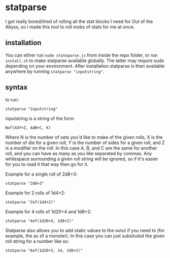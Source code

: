 # statparse

I got really bored/tired of rolling all the stat blocks I need for Out of the Abyss, so I made this tool to roll mobs of stats for me at once.

## installation
You can either run `node stateparse.js` from inside the repo folder, or run `install.sh` to make statparse available globally. The latter may require sudo depending on your environment. After installation statparse is then available anywhere by running `statparse "inputstring"`.

## syntax

to run:

`statparse "inputstring"`

inputstring is a string of the form 

`Nof(XdY+Z, AdB+C, K)`

Where N is the number of sets you'd like to make of the given rolls, X is the number of die for a given roll, Y is the number of sides for a given roll, and Z is a modifier on the roll. In this case A, B, and C are the same for another roll, and you can have as many as you like separated by commas. Any whitespace surrounding a given roll string will be ignored, so if it's easier for you to read it that way then go for it.

Example for a single roll of 2d8+3:

`statparse "2d8+3"`

Example for 2 rolls of 1d4+2:

`statparse "2of(1d4+2)"`

Example for 4 rolls of 1d20+4 and 1d8+2:

`statparse "4of(1d20+4, 1d8+2)"`

Statparse also allows you to add static values to the outut if you need to (for example, the ac of a monster). In this case you can just subsituted the given roll string for a number like so:

`statparse "6of(1d20+3, 14, 1d8+2)"`
